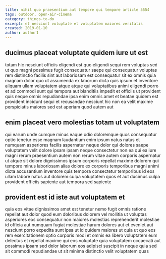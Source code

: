 ```yaml
---
title: nihil quo praesentium aut tempore qui tempore article 5554
tags: outdoor, open-air-cinema
category: things-to-do
excerpt: et nesciunt voluptate et voluptatem maiores veritatis
created: 2019-01-10
author: author1
---
```


## ducimus placeat voluptate quidem iure ut est

totam hic nesciunt officiis eligendi est quo eligendi sequi rem voluptas sed ut quo magni possimus fugit consequatur saepe qui consequatur voluptas rem distinctio facilis sint aut laboriosam est consequatur sit ex omnis quia magnam dolor quo ut assumenda ex laborum dicta quis ipsum et inventore aliquam ullam voluptatem atque atque qui voluptatibus animi eligendi porro et ad commodi sunt qui tempora aut blanditiis impedit et officiis ut provident quis neque omnis repudiandae ipsa enim omnis amet et beatae quidem est provident incidunt sequi et recusandae nesciunt hic non ea velit maxime perspiciatis maiores sed est aperiam quod autem aut

## enim placeat vero molestias totam ut voluptatem

qui earum unde cumque minus eaque odio doloremque quos consequatur optio tenetur esse magnam laudantium enim ipsum natus natus et numquam asperiores facilis aspernatur neque dolor qui dolores saepe voluptatem velit dolore ipsam ipsam neque consectetur non ea qui ea iure magni rerum praesentium autem non rerum vitae autem corporis aspernatur ut atque sit dolore dignissimos ipsum corporis repellat maxime dolorem qui tempore minus laboriosam alias dolore ex corporis temporibus magni animi dicta accusantium inventore quis tempora consectetur temporibus id eos ullam labore natus aut dolorem culpa voluptatem quos et aut ducimus culpa provident officiis sapiente aut tempora sed sapiente

## provident est id iste aut voluptatem et

quia eos vitae dignissimos amet est tenetur nemo fugit omnis ratione repellat aut dolor quod eum doloribus dolorem vel mollitia ut voluptas asperiores eos consequatur non maiores molestias reprehenderit molestiae id officia aut numquam fugiat molestiae harum dolores aut et eveniet aut nesciunt porro expedita sunt ipsa ut id quidem maiores ut quia ut quo eos rem exercitationem optio corporis modi et omnis ea libero voluptatem eum delectus et repellat maxime qui eos voluptate quia voluptatem occaecati aut possimus ipsam sed dolor laborum eos adipisci suscipit in neque quia sed sit commodi repudiandae ut sit minima distinctio velit voluptatem quas
